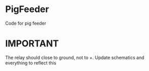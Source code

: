 # PigFeeder
Code for pig feeder

# IMPORTANT
The relay should close to ground, not to +. Update schematics and everything to reflect this
